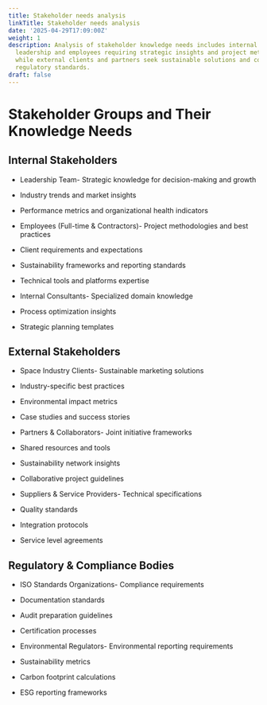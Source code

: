 ```yaml
---
title: Stakeholder needs analysis
linkTitle: Stakeholder needs analysis
date: '2025-04-29T17:09:00Z'
weight: 1
description: Analysis of stakeholder knowledge needs includes internal groups like
  leadership and employees requiring strategic insights and project methodologies,
  while external clients and partners seek sustainable solutions and compliance with
  regulatory standards.
draft: false
---
```



# Stakeholder Groups and Their Knowledge Needs

## Internal Stakeholders

- Leadership Team- Strategic knowledge for decision-making and growth
- Industry trends and market insights
- Performance metrics and organizational health indicators

- Employees (Full-time & Contractors)- Project methodologies and best practices
- Client requirements and expectations
- Sustainability frameworks and reporting standards
- Technical tools and platforms expertise

- Internal Consultants- Specialized domain knowledge
- Process optimization insights
- Strategic planning templates

## External Stakeholders

- Space Industry Clients- Sustainable marketing solutions
- Industry-specific best practices
- Environmental impact metrics
- Case studies and success stories

- Partners & Collaborators- Joint initiative frameworks
- Shared resources and tools
- Sustainability network insights
- Collaborative project guidelines

- Suppliers & Service Providers- Technical specifications
- Quality standards
- Integration protocols
- Service level agreements

## Regulatory & Compliance Bodies

- ISO Standards Organizations- Compliance requirements
- Documentation standards
- Audit preparation guidelines
- Certification processes

- Environmental Regulators- Environmental reporting requirements
- Sustainability metrics
- Carbon footprint calculations
- ESG reporting frameworks